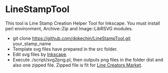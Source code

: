 LineStampTool
=============

This tool is Line Stamp Creation Helper Tool for Inkscape.
You must install perl environment, Archive::Zip and Image::LibRSVG modules.

* git clone https://github.com/dokechin/LineStampTool.git your_stamp_name
* Template svg files have prepared in the src folder.
* Edit svg files by [Inkscape](http://inkscape.org/). 
* Execute ./script/svg2png.pl, then outputs png files in the folder dist and also one zipped file. Zipped file is fit for [Line Creators Market](https://creator.line.me).

